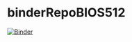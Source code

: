 # binderRepoBIOS512

[![Binder](https://mybinder.org/badge_logo.svg)](https://mybinder.org/v2/gh/yk466/binderRepoBIOS512/tree/main/HEAD?urlpath=https%3A%2F%2Fgithub.com%2Fyk466%2FbinderRepoBIOS512%2Fblob%2Fmain%2Fhw4%2FBIOS512_HW4.ipynb)
